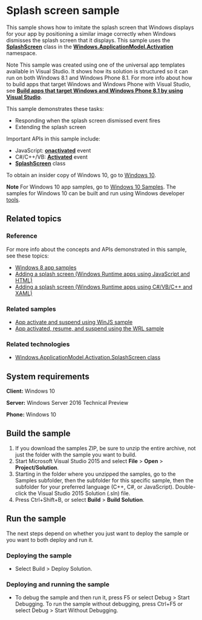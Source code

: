 <!---
  category: ControlsLayoutAndText 
  samplefwlink: http://go.microsoft.com/fwlink/p/?LinkId=620608
--->

# Splash screen sample

This sample shows how to imitate the splash screen that Windows displays for your app by positioning a similar image correctly when Windows dismisses the splash screen that it displays. This sample uses the [**SplashScreen**](http://msdn.microsoft.com/library/windows/apps/br224763) class in the [**Windows.ApplicationModel.Activation**](http://msdn.microsoft.com/library/windows/apps/br224766) namespace.

Note  This sample was created using one of the universal app templates available in Visual Studio. It shows how its solution is structured so it can run on both Windows 8.1 and Windows Phone 8.1. For more info about how to build apps that target Windows and Windows Phone with Visual Studio, see [**Build apps that target Windows and Windows Phone 8.1 by using Visual Studio**](http://msdn.microsoft.com/library/windows/apps/dn609832).

This sample demonstrates these tasks:

-   Responding when the splash screen dismissed event fires
-   Extending the splash screen

Important APIs in this sample include:

-   JavaScript: [**onactivated**](http://msdn.microsoft.com/library/windows/apps/br212679) event
-   C#/C++/VB: [**Activated**](http://msdn.microsoft.com/library/windows/apps/br225018) event 
-   [**SplashScreen**](http://msdn.microsoft.com/library/windows/apps/br224763) class

To obtain an insider copy of Windows 10, go to [Windows 10](http://insider.windows.com). 

**Note**  For Windows 10 app samples, go to  [Windows 10 Samples](https://github.com/Microsoft/Windows-universal-samples). The samples for Windows 10 can be built and run using Windows developer [tools](https://developer.windows.com).

## Related topics

### Reference
For more info about the concepts and APIs demonstrated in this sample, see these topics:

- [Windows 8 app samples](http://go.microsoft.com/fwlink/p/?LinkID=227694)
- [Adding a splash screen (Windows Runtime apps using JavaScript and HTML)](http://msdn.microsoft.com/library/windows/apps/hh465332) 
- [Adding a splash screen (Windows Runtime apps using C#/VB/C++ and XAML)](http://msdn.microsoft.com/library/windows/apps/hh465331) 

### Related samples
- [App activate and suspend using WinJS sample](http://go.microsoft.com/fwlink/p/?linkid=231617)
- [App activated, resume, and suspend using the WRL sample](http://go.microsoft.com/fwlink/p/?linkid=231474)

### Related technologies
- [Windows.ApplicationModel.Activation.SplashScreen class](http://msdn.microsoft.com/library/windows/apps/br224763)

## System requirements

**Client:** Windows 10

**Server:** Windows Server 2016 Technical Preview

**Phone:** Windows 10

## Build the sample

1. If you download the samples ZIP, be sure to unzip the entire archive, not just the folder with the sample you want to build. 
2. Start Microsoft Visual Studio 2015 and select **File** \> **Open** \> **Project/Solution**.
3. Starting in the folder where you unzipped the samples, go to the Samples subfolder, then the subfolder for this specific sample, then the subfolder for your preferred language (C++, C#, or JavaScript). Double-click the Visual Studio 2015 Solution (.sln) file.
4. Press Ctrl+Shift+B, or select **Build** \> **Build Solution**.

## Run the sample

The next steps depend on whether you just want to deploy the sample or you want to both deploy and run it.

### Deploying the sample

- Select Build > Deploy Solution. 

### Deploying and running the sample

- To debug the sample and then run it, press F5 or select Debug >  Start Debugging. To run the sample without debugging, press Ctrl+F5 or select Debug > Start Without Debugging. 
